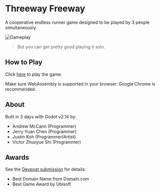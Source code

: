# Threeway Freeway

A cooperative endless runner game designed to be played by 3 people simultaneously.

![Gameplay](threeway-freeway.gif)

> But you can get pretty good playing it solo.

## How to Play

Click [here](https://victorzshi.github.io/threeway-freeway/) to play the game.

Make sure WebAssembly is supported in your browser. Google Chrome is recommended.

## About

Built in 3 days with Godot v2.14 by:

- Andrew McCann (Programmer)
- Jerry Yuan Chen (Programmer)
- Justin Koh (Programmer/Artist)
- Victor Zhuoyue Shi (Programmer)

## Awards

See the [Devpost submission](https://devpost.com/software/threeway-freeway) for details:

- Best Domain Name from Domain.com
- Best Game Award by Ubisoft
